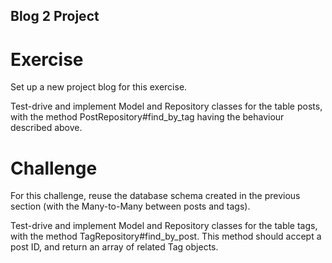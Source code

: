 ## Blog 2 Project 

# Exercise

Set up a new project blog for this exercise.

Test-drive and implement Model and Repository classes for the table posts, 
with the method PostRepository#find_by_tag having the behaviour described above.

# Challenge

For this challenge, reuse the database schema created in the previous section (with the Many-to-Many between posts and tags).

Test-drive and implement Model and Repository classes for the table tags, with the method TagRepository#find_by_post. This method should accept a post ID, and return an array of related Tag objects.